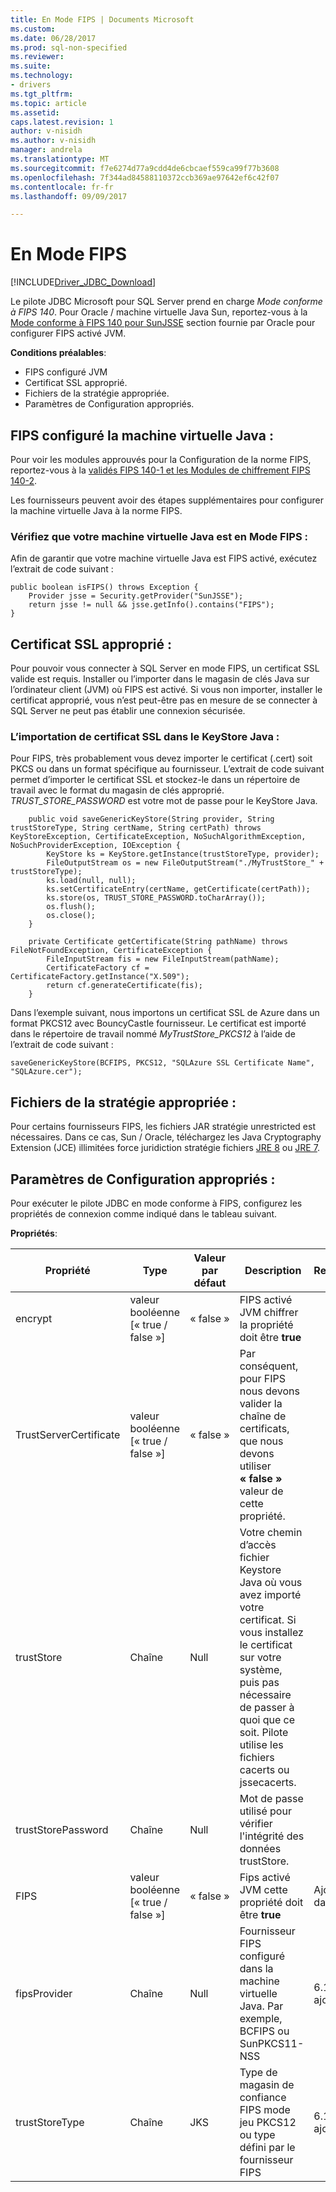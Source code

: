 ```yaml
---
title: En Mode FIPS | Documents Microsoft
ms.custom: 
ms.date: 06/28/2017
ms.prod: sql-non-specified
ms.reviewer: 
ms.suite: 
ms.technology:
- drivers
ms.tgt_pltfrm: 
ms.topic: article
ms.assetid: 
caps.latest.revision: 1
author: v-nisidh
ms.author: v-nisidh
manager: andrela
ms.translationtype: MT
ms.sourcegitcommit: f7e6274d77a9cdd4de6cbcaef559ca99f77b3608
ms.openlocfilehash: 7f344ad84588110372ccb369ae97642ef6c42f07
ms.contentlocale: fr-fr
ms.lasthandoff: 09/09/2017

---
```

# <a name="fips-mode"></a>En Mode FIPS
[!INCLUDE[Driver_JDBC_Download](../../includes/driver_jdbc_download.md)]

Le pilote JDBC Microsoft pour SQL Server prend en charge *Mode conforme à FIPS 140*. Pour Oracle / machine virtuelle Java Sun, reportez-vous à la [Mode conforme à FIPS 140 pour SunJSSE](https://docs.oracle.com/javase/7/docs/technotes/guides/security/jsse/FIPS.html) section fournie par Oracle pour configurer FIPS activé JVM. 

**Conditions préalables**:
* FIPS configuré JVM
* Certificat SSL approprié.
* Fichiers de la stratégie appropriée. 
* Paramètres de Configuration appropriés. 


## <a name="fips-configured-jvm"></a>FIPS configuré la machine virtuelle Java :

Pour voir les modules approuvés pour la Configuration de la norme FIPS, reportez-vous à la [validés FIPS 140-1 et les Modules de chiffrement FIPS 140-2](http://csrc.nist.gov/groups/STM/cmvp/documents/140-1/1401val2016.htm). 

Les fournisseurs peuvent avoir des étapes supplémentaires pour configurer la machine virtuelle Java à la norme FIPS.

### <a name="ensure-your-jvm-is-in-fips-mode"></a>Vérifiez que votre machine virtuelle Java est en Mode FIPS :
Afin de garantir que votre machine virtuelle Java est FIPS activé, exécutez l’extrait de code suivant : 

````
public boolean isFIPS() throws Exception {
    Provider jsse = Security.getProvider("SunJSSE");
    return jsse != null && jsse.getInfo().contains("FIPS");
}
````

## <a name="appropriate-ssl-certificate"></a>Certificat SSL approprié :
Pour pouvoir vous connecter à SQL Server en mode FIPS, un certificat SSL valide est requis. Installer ou l’importer dans le magasin de clés Java sur l’ordinateur client (JVM) où FIPS est activé. Si vous non importer, installer le certificat approprié, vous n’est peut-être pas en mesure de se connecter à SQL Server ne peut pas établir une connexion sécurisée.

### <a name="importing-ssl-certificate-in-java-keystore"></a>L’importation de certificat SSL dans le KeyStore Java :
Pour FIPS, très probablement vous devez importer le certificat (.cert) soit PKCS ou dans un format spécifique au fournisseur. L’extrait de code suivant permet d’importer le certificat SSL et stockez-le dans un répertoire de travail avec le format du magasin de clés approprié. _TRUST_STORE_PASSWORD_ est votre mot de passe pour le KeyStore Java. 

````
    public void saveGenericKeyStore(String provider, String trustStoreType, String certName, String certPath) throws KeyStoreException, CertificateException, NoSuchAlgorithmException, NoSuchProviderException, IOException {
        KeyStore ks = KeyStore.getInstance(trustStoreType, provider);
        FileOutputStream os = new FileOutputStream("./MyTrustStore_" + trustStoreType);
        ks.load(null, null);
        ks.setCertificateEntry(certName, getCertificate(certPath));
        ks.store(os, TRUST_STORE_PASSWORD.toCharArray());
        os.flush();
        os.close();
    }

    private Certificate getCertificate(String pathName) throws FileNotFoundException, CertificateException {
        FileInputStream fis = new FileInputStream(pathName);
        CertificateFactory cf = CertificateFactory.getInstance("X.509");
        return cf.generateCertificate(fis);
    }

````


Dans l’exemple suivant, nous importons un certificat SSL de Azure dans un format PKCS12 avec BouncyCastle fournisseur. Le certificat est importé dans le répertoire de travail nommé _MyTrustStore_PKCS12_ à l’aide de l’extrait de code suivant :

` saveGenericKeyStore(BCFIPS, PKCS12, "SQLAzure SSL Certificate Name", "SQLAzure.cer"); `

## <a name="appropriate-policy-files"></a>Fichiers de la stratégie appropriée : 
Pour certains fournisseurs FIPS, les fichiers JAR stratégie unrestricted est nécessaires. Dans ce cas, Sun / Oracle, téléchargez les Java Cryptography Extension (JCE) illimitées force juridiction stratégie fichiers [JRE 8](http://www.oracle.com/technetwork/java/javase/downloads/jce8-download-2133166.html) ou [JRE 7](http://www.oracle.com/technetwork/java/javase/downloads/jce-7-download-432124.html). 

## <a name="appropriate-configuration-parameters"></a>Paramètres de Configuration appropriés : 
Pour exécuter le pilote JDBC en mode conforme à FIPS, configurez les propriétés de connexion comme indiqué dans le tableau suivant. 

**Propriétés**: 

|Propriété|Type|Valeur par défaut| Description|Remarques|
|---|---|---|---|---|
|encrypt|valeur booléenne [« true / false »]|« false »|FIPS activé JVM chiffrer la propriété doit être **true**||
|TrustServerCertificate|valeur booléenne [« true / false »]|« false »|Par conséquent, pour FIPS nous devons valider la chaîne de certificats, que nous devons utiliser **« false »** valeur de cette propriété. ||
|trustStore|Chaîne|Null|Votre chemin d’accès fichier Keystore Java où vous avez importé votre certificat. Si vous installez le certificat sur votre système, puis pas nécessaire de passer à quoi que ce soit. Pilote utilise les fichiers cacerts ou jssecacerts.||
|trustStorePassword|Chaîne|Null|Mot de passe utilisé pour vérifier l'intégrité des données trustStore.||
|FIPS|valeur booléenne [« true / false »]|« false »|Fips activé JVM cette propriété doit être **true**|Ajouté dans 6.1.4||
|fipsProvider|Chaîne|Null|Fournisseur FIPS configuré dans la machine virtuelle Java. Par exemple, BCFIPS ou SunPKCS11-NSS |6.1.2 ajouté dans|
|trustStoreType|Chaîne|JKS|Type de magasin de confiance FIPS mode jeu PKCS12 ou type défini par le fournisseur FIPS |6.1.2 ajouté dans||



  
